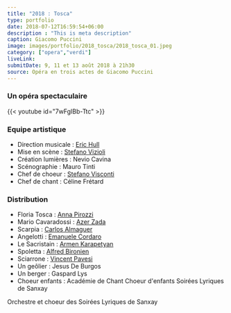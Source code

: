 ```yaml
---
title: "2018 : Tosca"
type: portfolio
date: 2018-07-12T16:59:54+06:00
description : "This is meta description"
caption: Giacomo Puccini
image: images/portfolio/2018_tosca/2018_tosca_01.jpeg
category: ["opera","verdi"]
liveLink: 
submitDate: 9, 11 et 13 août 2018 à 21h30
source: Opéra en trois actes de Giacomo Puccini
---
```

### Un opéra spectaculaire


{{< youtube id="7wFgIBb-Ttc" >}}


### Equipe artistique

- Direction musicale : [Eric Hull](/artists/eric_hull)
- Mise en scène : [Stefano Vizioli](/artists/stefano_vizioli/)
- Création lumières : Nevio Cavina
- Scénographie : Mauro Tinti
- Chef de choeur : [Stefano Visconti](/artists/stefano_visconti/)
- Chef de chant : Céline Frétard


### Distribution

- Floria Tosca : [Anna Pirozzi](/artists/anna_pirozzi/)
- Mario Cavaradossi : [Azer Zada](/artists/azer_zada/)
- Scarpia : [Carlos Almaguer](/artists/carlos_almaguer)
- Angelotti : [Emanuele Cordaro](/artists/emanuele_cordaro/)
- Le Sacristain : [Armen Karapetyan](/artists/armen_karapetyan/)
- Spoletta : [Alfred Bironien](/artists/alfred_bironien/)
- Sciarrone : [Vincent Pavesi](/artists/vincent_pavesi/)
- Un geôlier : Jesus De Burgos
- Un berger : Gaspard Lys
- Choeur enfants : Académie de Chant Choeur d'enfants Soirées Lyriques de Sanxay


Orchestre et choeur des Soirées Lyriques de Sanxay

